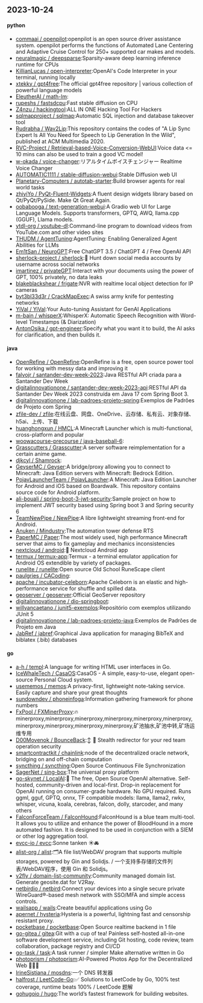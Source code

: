 ## 2023-10-24

#### python
* [commaai / openpilot](https://github.com/commaai/openpilot):openpilot is an open source driver assistance system. openpilot performs the functions of Automated Lane Centering and Adaptive Cruise Control for 250+ supported car makes and models.
* [neuralmagic / deepsparse](https://github.com/neuralmagic/deepsparse):Sparsity-aware deep learning inference runtime for CPUs
* [KillianLucas / open-interpreter](https://github.com/KillianLucas/open-interpreter):OpenAI's Code Interpreter in your terminal, running locally
* [xtekky / gpt4free](https://github.com/xtekky/gpt4free):The official gpt4free repository | various collection of powerful language models
* [EleutherAI / math-lm](https://github.com/EleutherAI/math-lm):
* [rupeshs / fastsdcpu](https://github.com/rupeshs/fastsdcpu):Fast stable diffusion on CPU
* [Z4nzu / hackingtool](https://github.com/Z4nzu/hackingtool):ALL IN ONE Hacking Tool For Hackers
* [sqlmapproject / sqlmap](https://github.com/sqlmapproject/sqlmap):Automatic SQL injection and database takeover tool
* [Rudrabha / Wav2Lip](https://github.com/Rudrabha/Wav2Lip):This repository contains the codes of "A Lip Sync Expert Is All You Need for Speech to Lip Generation In the Wild", published at ACM Multimedia 2020.
* [RVC-Project / Retrieval-based-Voice-Conversion-WebUI](https://github.com/RVC-Project/Retrieval-based-Voice-Conversion-WebUI):Voice data <= 10 mins can also be used to train a good VC model!
* [w-okada / voice-changer](https://github.com/w-okada/voice-changer):リアルタイムボイスチェンジャー Realtime Voice Changer
* [AUTOMATIC1111 / stable-diffusion-webui](https://github.com/AUTOMATIC1111/stable-diffusion-webui):Stable Diffusion web UI
* [Planetary-Computers / autotab-starter](https://github.com/Planetary-Computers/autotab-starter):Build browser agents for real world tasks
* [zhiyiYo / PyQt-Fluent-Widgets](https://github.com/zhiyiYo/PyQt-Fluent-Widgets):A fluent design widgets library based on Qt/PyQt/PySide. Make Qt Great Again.
* [oobabooga / text-generation-webui](https://github.com/oobabooga/text-generation-webui):A Gradio web UI for Large Language Models. Supports transformers, GPTQ, AWQ, llama.cpp (GGUF), Llama models.
* [ytdl-org / youtube-dl](https://github.com/ytdl-org/youtube-dl):Command-line program to download videos from YouTube.com and other video sites
* [THUDM / AgentTuning](https://github.com/THUDM/AgentTuning):AgentTuning: Enabling Generalized Agent Abilities for LLMs
* [Em1tSan / NeuroGPT](https://github.com/Em1tSan/NeuroGPT):Free ChatGPT 3.5 / ChatGPT 4 / Free OpenAI API
* [sherlock-project / sherlock](https://github.com/sherlock-project/sherlock):🔎 Hunt down social media accounts by username across social networks
* [imartinez / privateGPT](https://github.com/imartinez/privateGPT):Interact with your documents using the power of GPT, 100% privately, no data leaks
* [blakeblackshear / frigate](https://github.com/blakeblackshear/frigate):NVR with realtime local object detection for IP cameras
* [byt3bl33d3r / CrackMapExec](https://github.com/byt3bl33d3r/CrackMapExec):A swiss army knife for pentesting networks
* [YiVal / YiVal](https://github.com/YiVal/YiVal):Your Auto-tuning Assistant for GenAI Applications
* [m-bain / whisperX](https://github.com/m-bain/whisperX):WhisperX: Automatic Speech Recognition with Word-level Timestamps (& Diarization)
* [AntonOsika / gpt-engineer](https://github.com/AntonOsika/gpt-engineer):Specify what you want it to build, the AI asks for clarification, and then builds it.

#### java
* [OpenRefine / OpenRefine](https://github.com/OpenRefine/OpenRefine):OpenRefine is a free, open source power tool for working with messy data and improving it
* [falvojr / santander-dev-week-2023](https://github.com/falvojr/santander-dev-week-2023):Java RESTful API criada para a Santander Dev Week
* [digitalinnovationone / santander-dev-week-2023-api](https://github.com/digitalinnovationone/santander-dev-week-2023-api):RESTful API da Santander Dev Week 2023 construída em Java 17 com Spring Boot 3.
* [digitalinnovationone / lab-padroes-projeto-spring](https://github.com/digitalinnovationone/lab-padroes-projeto-spring):Exemplos de Padrões de Projeto com Spring
* [zfile-dev / zfile](https://github.com/zfile-dev/zfile):在线云盘、网盘、OneDrive、云存储、私有云、对象存储、h5ai、上传、下载
* [huanghongxun / HMCL](https://github.com/huanghongxun/HMCL):A Minecraft Launcher which is multi-functional, cross-platform and popular
* [woowacourse-precourse / java-baseball-6](https://github.com/woowacourse-precourse/java-baseball-6):
* [Grasscutters / Grasscutter](https://github.com/Grasscutters/Grasscutter):A server software reimplementation for a certain anime game.
* [djkcyl / Shamrock](https://github.com/djkcyl/Shamrock):
* [GeyserMC / Geyser](https://github.com/GeyserMC/Geyser):A bridge/proxy allowing you to connect to Minecraft: Java Edition servers with Minecraft: Bedrock Edition.
* [PojavLauncherTeam / PojavLauncher](https://github.com/PojavLauncherTeam/PojavLauncher):A Minecraft: Java Edition Launcher for Android and iOS based on Boardwalk. This repository contains source code for Android platform.
* [ali-bouali / spring-boot-3-jwt-security](https://github.com/ali-bouali/spring-boot-3-jwt-security):Sample project on how to implement JWT security based using Spring boot 3 and Spring security 6
* [TeamNewPipe / NewPipe](https://github.com/TeamNewPipe/NewPipe):A libre lightweight streaming front-end for Android.
* [Anuken / Mindustry](https://github.com/Anuken/Mindustry):The automation tower defense RTS
* [PaperMC / Paper](https://github.com/PaperMC/Paper):The most widely used, high performance Minecraft server that aims to fix gameplay and mechanics inconsistencies
* [nextcloud / android](https://github.com/nextcloud/android):📱 Nextcloud Android app
* [termux / termux-app](https://github.com/termux/termux-app):Termux - a terminal emulator application for Android OS extendible by variety of packages.
* [runelite / runelite](https://github.com/runelite/runelite):Open source Old School RuneScape client
* [paulgries / CACoding](https://github.com/paulgries/CACoding):
* [apache / incubator-celeborn](https://github.com/apache/incubator-celeborn):Apache Celeborn is an elastic and high-performance service for shuffle and spilled data.
* [geoserver / geoserver](https://github.com/geoserver/geoserver):Official GeoServer repository
* [digitalinnovationone / dio-springboot](https://github.com/digitalinnovationone/dio-springboot):
* [willyancaetano / junit5-exemplos](https://github.com/willyancaetano/junit5-exemplos):Repositório com exemplos utilizando JUnit 5
* [digitalinnovationone / lab-padroes-projeto-java](https://github.com/digitalinnovationone/lab-padroes-projeto-java):Exemplos de Padrões de Projeto em Java
* [JabRef / jabref](https://github.com/JabRef/jabref):Graphical Java application for managing BibTeX and biblatex (.bib) databases

#### go
* [a-h / templ](https://github.com/a-h/templ):A language for writing HTML user interfaces in Go.
* [IceWhaleTech / CasaOS](https://github.com/IceWhaleTech/CasaOS):CasaOS - A simple, easy-to-use, elegant open-source Personal Cloud system.
* [usememos / memos](https://github.com/usememos/memos):A privacy-first, lightweight note-taking service. Easily capture and share your great thoughts
* [sundowndev / phoneinfoga](https://github.com/sundowndev/phoneinfoga):Information gathering framework for phone numbers
* [FxPool / FXMinerProxy](https://github.com/FxPool/FXMinerProxy):🔥minerproxy,minerproxy,minerproxy,minerproxy,minerproxy,minerproxy,minerproxy,minerproxy,minerproxy,minerproxy,矿池抽水,矿池中转,矿场运维专用
* [D00Movenok / BounceBack](https://github.com/D00Movenok/BounceBack):↕️
🤫 Stealth redirector for your red team operation security
* [smartcontractkit / chainlink](https://github.com/smartcontractkit/chainlink):node of the decentralized oracle network, bridging on and off-chain computation
* [syncthing / syncthing](https://github.com/syncthing/syncthing):Open Source Continuous File Synchronization
* [SagerNet / sing-box](https://github.com/SagerNet/sing-box):The universal proxy platform
* [go-skynet / LocalAI](https://github.com/go-skynet/LocalAI):🤖 The free, Open Source OpenAI alternative. Self-hosted, community-driven and local-first. Drop-in replacement for OpenAI running on consumer-grade hardware. No GPU required. Runs ggml, gguf, GPTQ, onnx, TF compatible models: llama, llama2, rwkv, whisper, vicuna, koala, cerebras, falcon, dolly, starcoder, and many others
* [FalconForceTeam / FalconHound](https://github.com/FalconForceTeam/FalconHound):FalconHound is a blue team multi-tool. It allows you to utilize and enhance the power of BloodHound in a more automated fashion. It is designed to be used in conjunction with a SIEM or other log aggregation tool.
* [evcc-io / evcc](https://github.com/evcc-io/evcc):Sonne tanken ☀️🚘
* [alist-org / alist](https://github.com/alist-org/alist):🗂️A file list/WebDAV program that supports multiple storages, powered by Gin and Solidjs. / 一个支持多存储的文件列表/WebDAV程序，使用 Gin 和 Solidjs。
* [v2fly / domain-list-community](https://github.com/v2fly/domain-list-community):Community managed domain list. Generate geosite.dat for V2Ray.
* [netbirdio / netbird](https://github.com/netbirdio/netbird):Connect your devices into a single secure private WireGuard®-based mesh network with SSO/MFA and simple access controls.
* [wailsapp / wails](https://github.com/wailsapp/wails):Create beautiful applications using Go
* [apernet / hysteria](https://github.com/apernet/hysteria):Hysteria is a powerful, lightning fast and censorship resistant proxy.
* [pocketbase / pocketbase](https://github.com/pocketbase/pocketbase):Open Source realtime backend in 1 file
* [go-gitea / gitea](https://github.com/go-gitea/gitea):Git with a cup of tea! Painless self-hosted all-in-one software development service, including Git hosting, code review, team collaboration, package registry and CI/CD
* [go-task / task](https://github.com/go-task/task):A task runner / simpler Make alternative written in Go
* [photoprism / photoprism](https://github.com/photoprism/photoprism):AI-Powered Photos App for the Decentralized Web 🌈💎✨
* [IrineSistiana / mosdns](https://github.com/IrineSistiana/mosdns):一个 DNS 转发器
* [halfrost / LeetCode-Go](https://github.com/halfrost/LeetCode-Go):✅ Solutions to LeetCode by Go, 100% test coverage, runtime beats 100% / LeetCode 题解
* [gohugoio / hugo](https://github.com/gohugoio/hugo):The world’s fastest framework for building websites.
